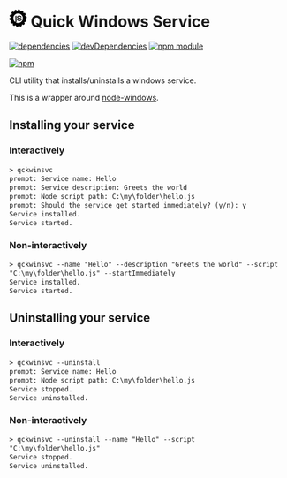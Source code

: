 # ![logo](asset/logo/32.png) Quick Windows Service

[![dependencies](https://david-dm.org/tallesl/qckwinsvc.png)](https://david-dm.org/tallesl/qckwinsvc)
[![devDependencies](https://david-dm.org/tallesl/qckwinsvc/dev-status.png)](https://david-dm.org/tallesl/qckwinsvc#info=devDependencies)
[![npm module](https://badge.fury.io/js/qckwinsvc.png)](http://badge.fury.io/js/qckwinsvc)

[![npm](https://nodei.co/npm/qckwinsvc.png?mini=true)](https://nodei.co/npm/qckwinsvc/)

CLI utility that installs/uninstalls a windows service.

This is a wrapper around [node-windows](https://github.com/coreybutler/node-windows).

## Installing your service

### Interactively

```
> qckwinsvc
prompt: Service name: Hello
prompt: Service description: Greets the world
prompt: Node script path: C:\my\folder\hello.js
prompt: Should the service get started immediately? (y/n): y
Service installed.
Service started.
```

### Non-interactively

```
> qckwinsvc --name "Hello" --description "Greets the world" --script "C:\my\folder\hello.js" --startImmediately
Service installed.
Service started.
```

## Uninstalling your service

### Interactively

```
> qckwinsvc --uninstall
prompt: Service name: Hello
prompt: Node script path: C:\my\folder\hello.js
Service stopped.
Service uninstalled.
```

### Non-interactively

```
> qckwinsvc --uninstall --name "Hello" --script "C:\my\folder\hello.js"
Service stopped.
Service uninstalled.
```
